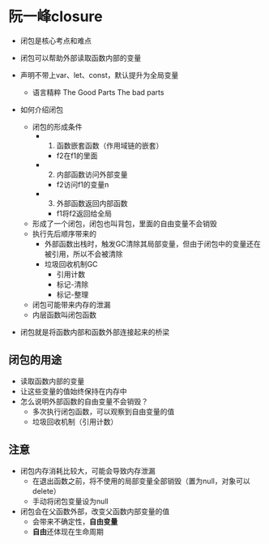 # 阮一峰closure

- 闭包是核心考点和难点
- 闭包可以帮助外部读取函数内部的变量
- 声明不带上var、let、const，默认提升为全局变量
  - 语言精粹 The Good Parts The bad parts
- 如何介绍闭包
  - 闭包的形成条件
    - 1. 函数嵌套函数（作用域链的嵌套）
      - f2在f1的里面
    - 2. 内部函数访问外部变量
      - f2访问f1的变量n
    - 3. 外部函数返回内部函数
      - f1将f2返回给全局
  - 形成了一个闭包，闭包也叫背包，里面的自由变量不会销毁
  - 执行先后顺序带来的
    - 外部函数出栈时，触发GC清除其局部变量，但由于闭包中的变量还在被引用，所以不会被清除
    - 垃圾回收机制GC
      - 引用计数
      - 标记-清除
      - 标记-整理
  - 闭包可能带来内存的泄漏
  - 内层函数叫闭包函数


- 闭包就是将函数内部和函数外部连接起来的桥梁

## 闭包的用途
- 读取函数内部的变量
- 让这些变量的值始终保持在内存中
- 怎么说明外部函数的自由变量不会销毁？
  - 多次执行闭包函数，可以观察到自由变量的值
  - 垃圾回收机制（引用计数）

## 注意
- 闭包内存消耗比较大，可能会导致内存泄漏
  - 在退出函数之前，将不使用的局部变量全部销毁（置为null，对象可以delete）
  - 手动将闭包变量设为null
- 闭包会在父函数外部，改变父函数内部变量的值
  - 会带来不确定性，**自由变量**
  - **自由**还体现在生命周期